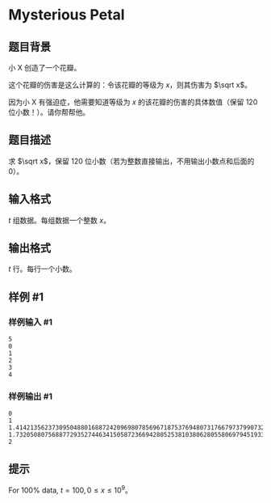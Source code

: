 # Mysterious Petal

## 题目背景

小 X 创造了一个花瓣。

这个花瓣的伤害是这么计算的：令该花瓣的等级为 $x$，则其伤害为 $\sqrt x$。

因为小 X 有强迫症，他需要知道等级为 $x$ 的该花瓣的伤害的具体数值（保留 $120$ 位小数！）。请你帮帮他。

## 题目描述

求 $\sqrt x$，保留 $120$ 位小数（若为整数直接输出，不用输出小数点和后面的 $0$）。

## 输入格式

$t$ 组数据。每组数据一个整数 $x$。

## 输出格式

$t$ 行。每行一个小数。

## 样例 #1

### 样例输入 #1

```
5
0
1
2
3
4
```

### 样例输出 #1

```
0
1
1.414213562373095048801688724209698078569671875376948073176679737990732478462107038850387534327641572735013846230912297024
1.732050807568877293527446341505872366942805253810380628055806979451933016908800037081146186757248575675626141415406703029
2
```

## 提示

For $100\%$ data, $t = 100, 0 \le x \le 10^9$。